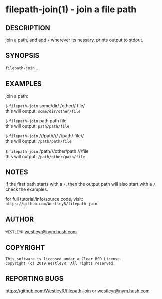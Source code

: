 filepath-join(1) - join a file path
=============================================

## DESCRIPTION
join a path, and add `/` wherever its nessary. prints output to stdout.

## SYNOPSIS
`filepath-join` <path> <path>...

## EXAMPLES
join a path:

`$` `filepath-join` some/dir/ /other// file/<br>
this will output: `some/dir/other/file`

`$` `filepath-join` path path file<br>
this will output: `path/path/file`

`$` `filepath-join` ///path/// //path/ file//<br>
this will output: `/path/path/file`

`$` `filepath-join` /path///other/path ///file<br>
this will output: `/path/other/path/file`

## NOTES
if the first path starts with a `/`, then the output path will also start with a `/`.
check the examples.

for full tutorial/info/source code, visit: `https://github.com/WestleyR/filepath-join`

## AUTHOR
`WESTLEYR` <westleyr@nym.hush.com>

## COPYRIGHT
`This software is licensed under a Clear BSD License.`<br>
`Copyright (c) 2019 WestleyR, All rights reserved.`

## REPORTING BUGS
<https://github.com/WestleyR/filepath-join> or <westleyr@nym.hush.com>

